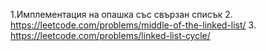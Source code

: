 1.Имплементация на опашка със свързан списък
2. https://leetcode.com/problems/middle-of-the-linked-list/
3. https://leetcode.com/problems/linked-list-cycle/ 

